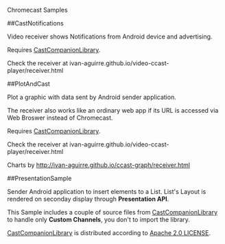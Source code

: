 Chromecast Samples

##CastNotifications

Video receiver shows Notifications from Android device and advertising.

Requires [CastCompanionLibrary](https://github.com/googlecast/CastCompanionLibrary-android).

Check the receiver at ivan-aguirre.github.io/video-ccast-player/receiver.html

##PlotAndCast

Plot a graphic with data sent by Android sender application.

The receiver also works like an ordinary web app if its URL is accessed via Web Broswer instead of Chromecast.

Requires [CastCompanionLibrary](https://github.com/googlecast/CastCompanionLibrary-android).

Check the receiver at ivan-aguirre.github.io/video-ccast-player/receiver.html

Charts by http://ivan-aguirre.github.io/ccast-graph/receiver.html

##PresentationSample

Sender Android application to insert elements to a List. List's Layout is rendered on seconday display through **Presentation API**.

This Sample includes a couple of source files from [CastCompanionLibrary](https://github.com/googlecast/CastCompanionLibrary-android) to handle
only **Custom Channels**, you don't to import the library.

[CastCompanionLibrary](https://github.com/googlecast/CastCompanionLibrary-android) is distributed according
to [Apache 2.0 LICENSE](https://github.com/googlecast/CastCompanionLibrary-android/blob/master/LICENSE).
